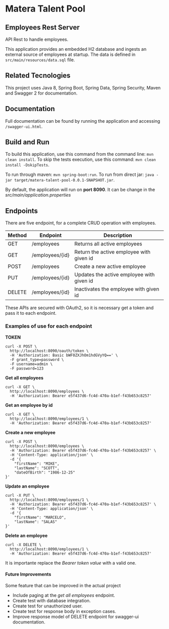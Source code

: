 # Matera Talent Pool

## Employees Rest Server
API Rest to handle employees.

This application provides an embedded H2 database and ingests an external source of employees at startup. The data is defined in `src/main/resources/data.sql` file.

## Related Tecnologies
This project uses Java 8, Spring Boot, Spring Data, Spring Security, Maven and Swagger 2 for documentation.

## Documentation
Full documentation can be found by running the application and accessing `/swagger-ui.html`.

## Build and Run
To build this application, use this command from the command line: `mvn clean install`.
To skip the tests execution, use this command: `mvn clean install -DskipTests`.

To run through maven: `mvn spring-boot:run`.
To run from direct jar: `java -jar target/matera-talent-pool-0.0.1-SNAPSHOT.jar`.

By default, the application will run on **port 8090**. It can be change in the *src/main/application.properties*

## Endpoints
There are five endpoint, for a complete CRUD operation with employees.

| Method | Endpoint | Description |
| --- | --- | --- |
| GET | /employees | Returns all active employees |
| GET | /employees/{id} | Return the active employee with given id |
| POST | /employees | Create a new active employee |
| PUT | /employees/{id} | Updates the active employee with given id |
| DELETE | /employees/{id} | Inactivates the employee with given id |

These APIs are secured with OAuth2, so it is necessary get a token and pass it to each endpoint.

### Examples of use for each endpoint

**TOKEN**

```
curl -X POST \
  http://localhost:8090/oauth/token \
  -H 'Authorization: Basic bWF0ZXJhOm1hdGVyYQ==' \
  -F grant_type=password \
  -F username=admin \
  -F password=123
```

**Get all employees**
```
curl -X GET \
  http://localhost:8090/employees \
  -H 'Authorization: Bearer e5f437d6-fc4d-470a-b1ef-f43b653c8257' 
```

**Get an employee by id**
```
curl -X GET \
  http://localhost:8090/employees/1 \
  -H 'Authorization: Bearer e5f437d6-fc4d-470a-b1ef-f43b653c8257' 
```

**Create a new employee**
```
curl -X POST \
  http://localhost:8090/employees \
  -H 'Authorization: Bearer e5f437d6-fc4d-470a-b1ef-f43b653c8257' \
  -H 'Content-Type: application/json' \
  -d '{
	"firstName": "MIKE",
	"lastName": "SCOTT",
	"dateOfBirth": "1986-12-25"
}'
```

**Update an employee**
```
curl -X PUT \
  http://localhost:8090/employees/1 \
  -H 'Authorization: Bearer e5f437d6-fc4d-470a-b1ef-f43b653c8257' \
  -H 'Content-Type: application/json' \
  -d '{
	"firstName": "MARCELO",
	"lastName": "SALAS"
}'
```

**Delete an employee**
```
curl -X DELETE \
  http://localhost:8090/employees/1 \
  -H 'Authorization: Bearer e5f437d6-fc4d-470a-b1ef-f43b653c8257' 
```
It is importante replace the *Bearer token value* with a valid one.

#### Future Improvements
Some feature that can be improved in the actual project

- Include paging at the *get all employees* endpoint.
- Create test with database integration.
- Create test for unauthorized user.
- Create test for response body in exception cases.
- Improve response model of DELETE endpoint for swagger-ui documentation.

